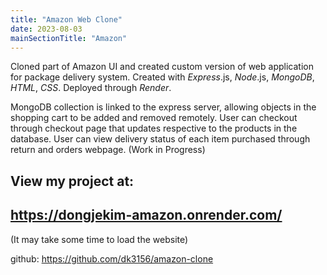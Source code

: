 ```yaml
---
title: "Amazon Web Clone"
date: 2023-08-03
mainSectionTitle: "Amazon"
---
```

Cloned part of Amazon UI and created custom version of web application for package delivery system. Created with *Express*.js, *Node*.js, *MongoDB*, *HTML*, *CSS*. Deployed through *Render*. 

MongoDB collection is linked to the express server, allowing objects in the shopping cart to be added and removed remotely. 
User can checkout through checkout page that updates respective to the products in the database. 
User can view delivery status of each item purchased through return and orders webpage. (Work in Progress)

## View my project at: 
## https://dongjekim-amazon.onrender.com/
(It may take some time to load the website)

github: https://github.com/dk3156/amazon-clone